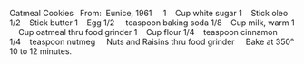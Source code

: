 Oatmeal Cookies
 
From:  Eunice, 1961
 
 
1    Cup white sugar
1    Stick oleo
1/2    Stick butter
1    Egg
1/2     teaspoon baking soda
1/8    Cup milk, warm
1     Cup oatmeal thru food grinder
1    Cup flour
1/4    teaspoon cinnamon
1/4    teaspoon nutmeg
    Nuts and Raisins thru food grinder
 
 
Bake at 350° 10 to 12 minutes.
